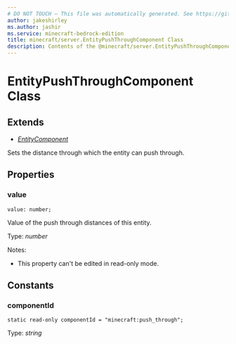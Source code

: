```yaml
---
# DO NOT TOUCH — This file was automatically generated. See https://github.com/mojang/minecraftapidocsgenerator to modify descriptions, examples, etc.
author: jakeshirley
ms.author: jashir
ms.service: minecraft-bedrock-edition
title: minecraft/server.EntityPushThroughComponent Class
description: Contents of the @minecraft/server.EntityPushThroughComponent class.
---
```

# EntityPushThroughComponent Class

## Extends
- [*EntityComponent*](EntityComponent.md)

Sets the distance through which the entity can push through.

## Properties

### **value**
`value: number;`

Value of the push through distances of this entity.

Type: *number*

Notes:
  - This property can't be edited in read-only mode.

## Constants

### **componentId**
`static read-only componentId = "minecraft:push_through";`

Type: *string*
